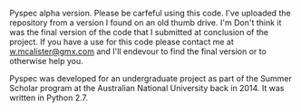 Pyspec alpha version. Please be carfeful using this code. I've uploaded the
repository from a version I found on an old thumb drive. I'm Don't think it was
the final version of the code that I submitted at conclusion of the project. If
you have a use for this code please contact me at w.mcalister@gmx.com and I'll
endevour to find the final version or to otherwise help you.

Pyspec was developed for an undergraduate project as part of the Summer Scholar
program at the Australian National University back in 2014. It was written in
Python 2.7.